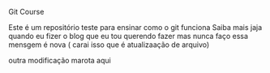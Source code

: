 Git Course


Este é um repositório teste para ensinar como o git funciona
Saiba mais jaja quando eu fizer o blog que eu tou querendo fazer mas nunca faço 
essa mensgem é nova ( carai isso que é atualizaação de arquivo)

outra modificação marota aqui 



